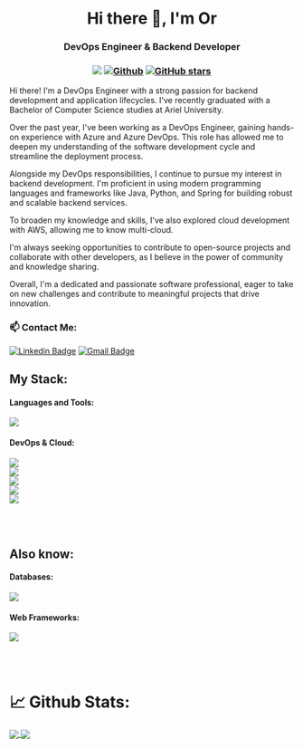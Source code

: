 <h1 align="center">Hi there 👋, I'm Or</h1>
<h3 align="center">DevOps Engineer & Backend Developer</h3>

<h3 align="center"> 

![](https://visitor-badge.laobi.icu/badge?page_id=Orcohen33.Orcohen33) 
[![Github](https://img.shields.io/github/followers/Orcohen33?label=Followers&style=social)](https://github.com/Orcohen33) 
[![GitHub stars](https://img.shields.io/github/stars/Orcohen33?label=Stars&style=social)](https://github.com/Orcohen33)
  
</h3>

<p>
Hi there! I'm a DevOps Engineer with a strong passion for backend development and application lifecycles. I've recently graduated with a Bachelor of Computer Science studies at Ariel University. <br/>

Over the past year, I've been working as a DevOps Engineer, gaining hands-on experience with Azure and Azure DevOps. This role has allowed me to deepen my understanding of the software development cycle and streamline the deployment process. <br/>

Alongside my DevOps responsibilities, I continue to pursue my interest in backend development. I'm proficient in using modern programming languages and frameworks like Java, Python, and Spring for building robust and scalable backend services. <br/>

To broaden my knowledge and skills, I've also explored cloud development with AWS, allowing me to know multi-cloud. <br/>

I'm always seeking opportunities to contribute to open-source projects and collaborate with other developers, as I believe in the power of community and knowledge sharing.<br/>

Overall, I'm a dedicated and passionate software professional, eager to take on new challenges and contribute to meaningful projects that drive innovation.<br/>
</p>

<h3> 📫 Contact Me:</h3>

[![Linkedin Badge](https://img.shields.io/badge/-Linkedin-blue?style=flat-square&logo=Linkedin&logoColor=white&link=https://www.linkedin.com/in/orcohen33/)](https://www.linkedin.com/in/orcohen33/)
[![Gmail Badge](https://img.shields.io/badge/-orcohen3322@gmail.com-c14438?style=flat-square&logo=Gmail&logoColor=white&link=mailto:orcohen3322@gmail.com)](mailto:orcohen3322@gmail.com)


<h2>My Stack:</h2>
<h4 align="left">Languages and Tools:</h3>
<p align="left"> 
<span>
  <img src="https://skillicons.dev/icons?i=java,python,bash,powershell" />
</span>

<h4 align="left">DevOps & Cloud:</h3>
<p align="left"> 
<span>
  <img src="https://skillicons.dev/icons?i=azure,aws" /></br>
  <img src="https://skillicons.dev/icons?i=kubernetes,docker" /></br>
  <img src="https://skillicons.dev/icons?i=githubactions,jenkins" /></br>
  <img src="https://skillicons.dev/icons?i=git,github" /></br>
  <img src="https://skillicons.dev/icons?i=terraform,ansible" /></br>
</span>

</br></br>
<h2>Also know:</h2>
<h4 align="left">Databases:</h3>
<p align="left"> 

<span>
  <img src="https://skillicons.dev/icons?i=mongodb,redis,mysql,postgres" />
</span>
</p>

<h4 align="left">Web Frameworks:</h3>
<p align="left"> 
<span>
  <img src="https://skillicons.dev/icons?i=spring,react,flask" />
</span>

</br></br>
<h1>📈 Github Stats:</h1>
<a href="https://github.com/anuraghazra/github-readme-stats">
  <img align="center" src="https://github-readme-stats.vercel.app/api/top-langs/?username=Orcohen33&theme=slateorange&layout=compact" />
</a>
<a href="https://github.com/anuraghazra/convoychat">
  <img align="center" src="https://github-readme-stats.vercel.app/api?username=Orcohen33&show_icons=true&theme=slateorange&layout=compact&line_height=20" />
</a>
